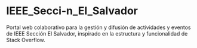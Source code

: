 # IEEE_Secci-n_El_Salvador
Portal web colaborativo para la gestión y difusión de actividades y eventos de IEEE Sección El Salvador, inspirado en la estructura y funcionalidad de Stack Overflow.
